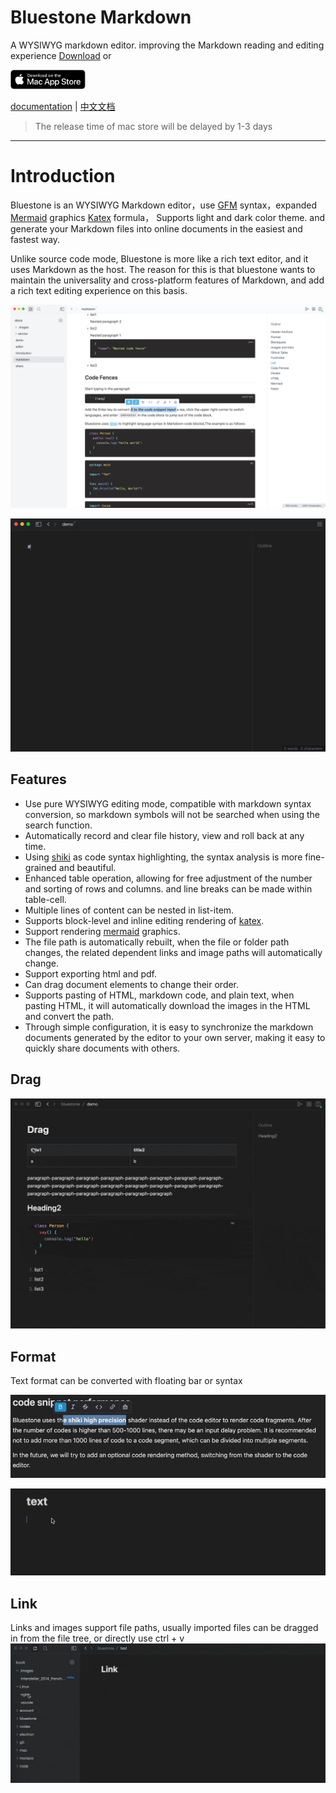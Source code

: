 # Bluestone Markdown
A WYSIWYG markdown editor. improving the Markdown reading and editing experience [Download](https://github.com/1943time/bluestone/releases/latest) or

<a href="https://apps.apple.com/us/app/bluestone-markdown/id6451391474"><img src="docs/assets/mac-store.svg" style="width:120px"/><a>

[documentation](https://doc.bluemd.me/book/docs/introduction) | [中文文档](https://doc.bluemd.me/book/zh-docs/introduction)

> The release time of mac store will be delayed by 1-3 days

***

# Introduction

Bluestone is an WYSIWYG Markdown editor，use [GFM](https://github.github.com/gfm/) syntax，expanded [Mermaid](https://mermaid.js.org/) graphics [Katex](https://katex.org/) formula，
Supports light and dark color theme. and generate your Markdown files into online documents in the easiest and fastest way.

Unlike source code mode, Bluestone is more like a rich text editor, and it uses Markdown as the host.
The reason for this is that bluestone wants to maintain the universality and cross-platform features of Markdown,
and add a rich text editing experience on this basis.

![](./docs/assets/d1.png)

![](./docs/assets/syntax.gif)

## Features
- Use pure WYSIWYG editing mode, compatible with markdown syntax conversion, so markdown symbols will not be searched when using the search function.
- Automatically record and clear file history, view and roll back at any time.
- Using [shiki](https://github.com/shikijs/shiki) as code syntax highlighting, the syntax analysis is more fine-grained and beautiful.
- Enhanced table operation, allowing for free adjustment of the number and sorting of rows and columns. and line breaks can be made within table-cell.
- Multiple lines of content can be nested in list-item.
- Supports block-level and inline editing rendering of [katex](https://katex.org/).
- Support rendering [mermaid](https://mermaid.js.org/) graphics.
- The file path is automatically rebuilt, when the file or folder path changes, the related dependent links and image paths will automatically change.
- Support exporting html and pdf.
- Can drag document elements to change their order.
- Supports pasting of HTML, markdown code, and plain text, when pasting HTML, it will automatically download the images in the HTML and convert the path.
- Through simple configuration, it is easy to synchronize the markdown documents generated by the editor to your own server, making it easy to quickly share documents with others.

## Drag
![](./docs/assets/drag.gif)

## Format

Text format can be converted with floating bar or syntax

![](./docs/assets/text.png)

![](./docs/assets/test1.gif)

## Link
Links and images support file paths, usually imported files can be dragged in from the file tree, or directly use ctrl + v
![](./docs/assets/link.gif)



